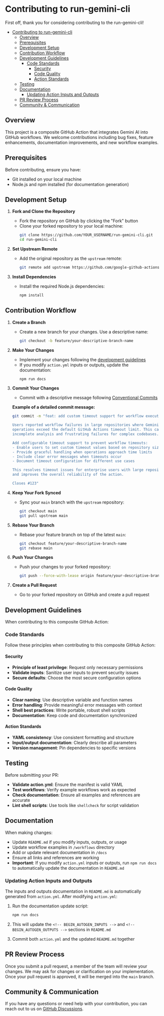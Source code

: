 # Contributing to run-gemini-cli

First off, thank you for considering contributing to the run-gemini-cli!

- [Contributing to run-gemini-cli](#contributing-to-run-gemini-cli)
  - [Overview](#overview)
  - [Prerequisites](#prerequisites)
  - [Development Setup](#development-setup)
  - [Contribution Workflow](#contribution-workflow)
  - [Development Guidelines](#development-guidelines)
    - [Code Standards](#code-standards)
      - [Security](#security)
      - [Code Quality](#code-quality)
      - [Action Standards](#action-standards)
  - [Testing](#testing)
  - [Documentation](#documentation)
    - [Updating Action Inputs and Outputs](#updating-action-inputs-and-outputs)
  - [PR Review Process](#pr-review-process)
  - [Community \& Communication](#community--communication)

## Overview

This project is a composite GitHub Action that integrates Gemini AI into GitHub workflows. We welcome contributions including bug fixes, feature enhancements, documentation improvements, and new workflow examples.

## Prerequisites

Before contributing, ensure you have:

- Git installed on your local machine
- Node.js and npm installed (for documentation generation)

## Development Setup

1. **Fork and Clone the Repository**
   - Fork the repository on GitHub by clicking the "Fork" button
   - Clone your forked repository to your local machine:
     ```sh
     git clone https://github.com/YOUR_USERNAME/run-gemini-cli.git
     cd run-gemini-cli
     ```

2. **Set Upstream Remote**
   - Add the original repository as the `upstream` remote:
     ```sh
     git remote add upstream https://github.com/google-github-actions/run-gemini-cli.git
     ```

3. **Install Dependencies**
   - Install the required Node.js dependencies:
     ```sh
     npm install
     ```

## Contribution Workflow

1. **Create a Branch**
    - Create a new branch for your changes. Use a descriptive name:
      ```sh
      git checkout -b feature/your-descriptive-branch-name
      ```

2. **Make Your Changes**
    - Implement your changes following the [development guidelines](#development-guidelines)
    - If you modify `action.yml` inputs or outputs, update the documentation:
      ```sh
      npm run docs
      ```

3. **Commit Your Changes**
    - Commit with a descriptive message following [Conventional Commits](https://www.conventionalcommits.org/en/v1.0.0/)
    
    **Example of a detailed commit message:**
    ```sh
    git commit -m "feat: add custom timeout support for workflow execution

    Users reported workflow failures in large repositories where Gemini CLI
    operations exceed the default GitHub Actions timeout limit. This causes
    incomplete analysis and frustrating failures for complex codebases.

    Add configurable timeout support to prevent workflow timeouts:
    - Enable users to set custom timeout values based on repository size
    - Provide graceful handling when operations approach time limits  
    - Include clear error messages when timeouts occur
    - Document timeout configuration for different use cases
    
    This resolves timeout issues for enterprise users with large repositories
    and improves the overall reliability of the action.
    
    Closes #123"
    ```

4. **Keep Your Fork Synced**
    - Sync your `main` branch with the `upstream` repository:
      ```sh
      git checkout main
      git pull upstream main
      ```

5. **Rebase Your Branch**
    - Rebase your feature branch on top of the latest `main`:
      ```sh
      git checkout feature/your-descriptive-branch-name
      git rebase main
      ```

6. **Push Your Changes**
    - Push your changes to your forked repository:
      ```sh
      git push --force-with-lease origin feature/your-descriptive-branch-name
      ```

7. **Create a Pull Request**
    - Go to your forked repository on GitHub and create a pull request

## Development Guidelines

When contributing to this composite GitHub Action:

### Code Standards

Follow these principles when contributing to this composite GitHub Action:

#### Security
- **Principle of least privilege**: Request only necessary permissions
- **Validate inputs**: Sanitize user inputs to prevent security issues
- **Secure defaults**: Choose the most secure configuration options

#### Code Quality
- **Clear naming**: Use descriptive variable and function names
- **Error handling**: Provide meaningful error messages with context
- **Shell best practices**: Write portable, robust shell scripts
- **Documentation**: Keep code and documentation synchronized

#### Action Standards
- **YAML consistency**: Use consistent formatting and structure
- **Input/output documentation**: Clearly describe all parameters
- **Version management**: Pin dependencies to specific versions

## Testing

Before submitting your PR:

-  **Validate action.yml**: Ensure the manifest is valid YAML
-  **Test workflows**: Verify example workflows work as expected
-  **Check documentation**: Ensure all examples and references are accurate
-  **Lint shell scripts**: Use tools like `shellcheck` for script validation

## Documentation

When making changes:

- Update `README.md` if you modify inputs, outputs, or usage
- Update workflow examples in `/workflows` directory
- Add or update relevant documentation in `/docs`
- Ensure all links and references are working
- **Important**: If you modify `action.yml` inputs or outputs, run `npm run docs` to automatically update the documentation in `README.md`

### Updating Action Inputs and Outputs

The inputs and outputs documentation in `README.md` is automatically generated from `action.yml`. After modifying `action.yml`:

1. Run the documentation update script:
   ```sh
   npm run docs
   ```

2. This will update the `<!-- BEGIN_AUTOGEN_INPUTS -->` and `<!-- BEGIN_AUTOGEN_OUTPUTS -->` sections in `README.md`

3. Commit both `action.yml` and the updated `README.md` together

## PR Review Process

Once you submit a pull request, a member of the team will review your changes. We may ask for changes or clarification on your implementation. Once your pull request is approved, it will be merged into the `main` branch.

## Community & Communication

If you have any questions or need help with your contribution, you can reach out to us on [GitHub Discussions](https://github.com/google-github-actions/run-gemini-cli/discussions).
